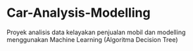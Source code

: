 # Car-Analysis-Modelling
Proyek analisis data kelayakan penjualan mobil dan modelling menggunakan Machine Learning (Algoritma Decision Tree)

